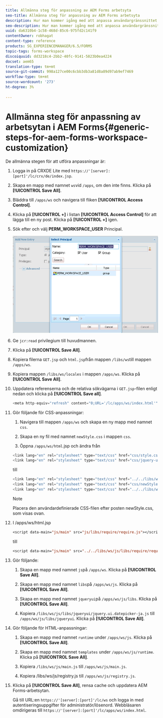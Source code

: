 ```yaml
---
title: Allmänna steg för anpassning av AEM Forms arbetsyta
seo-title: Allmänna steg för anpassning av AEM Forms arbetsyta
description: Hur man kommer igång med att anpassa användargränssnittet i AEM Forms arbetsyta.
seo-description: Hur man kommer igång med att anpassa användargränssnittet i AEM Forms arbetsyta.
uuid: da6310b4-1c58-468d-85c6-975fd2c141f9
contentOwner: robhagat
content-type: reference
products: SG_EXPERIENCEMANAGER/6.5/FORMS
topic-tags: forms-workspace
discoiquuid: dd3218c4-2bb2-40fc-9141-5823b0ea4224
docset: aem65
translation-type: tm+mt
source-git-commit: 998a127ce00c6cbb3db3a81d8a89d97ab9ef7469
workflow-type: tm+mt
source-wordcount: '273'
ht-degree: 3%

---
```



# Allmänna steg för anpassning av arbetsytan i AEM Forms{#generic-steps-for-aem-forms-workspace-customization}

De allmänna stegen för att utföra anpassningar är:

1. Logga in på CRXDE Lite med `https://'[server]:[port]'/lc/crx/de/index.jsp`.
1. Skapa en mapp med namnet `ws`vid `/apps`, om den inte finns. Klicka på **[!UICONTROL Save All]**.
1. Bläddra till `/apps/ws` och navigera till fliken **[!UICONTROL Access Control]**.
1. Klicka på **[!UICONTROL +]** i listan **[!UICONTROL Access Control]** för att lägga till en ny post. Klicka på **[!UICONTROL +]** igen.
1. Sök efter och välj **PERM_WORKSPACE_USER** Principal.

   ![Välj PERM_WORKSPACE_USER som en del av de allmänna stegen för att anpassa HTML-arbetsytan](assets/perm_workspace_user.png)

1. Ge `jcr:read` privilegium till huvudmannen.
1. Klicka på **[!UICONTROL Save All]**.
1. Kopiera filerna `GET.jsp` och `html.jsp`från mappen `/libs/ws`till mappen `/apps/ws`.
1. Kopiera mappen `/libs/ws/locales` i mappen `/apps/ws`. Klicka på **[!UICONTROL Save All]**.
1. Uppdatera referenserna och de relativa sökvägarna i `GET.jsp`-filen enligt nedan och klicka på **[!UICONTROL Save all]**.

   ```javascript
   <meta http-equiv="refresh" content="0;URL='/lc/apps/ws/index.html'" />
   ```

1. Gör följande för CSS-anpassningar:

   1. Navigera till mappen `/apps/ws` och skapa en ny mapp med namnet `css`.

   1. Skapa en ny fil med namnet `newStyle.css` i mappen `css`.

   1. Öppna `/apps/ws/html`.jsp och ändra från

   ```javascript
   <link lang="en" rel="stylesheet" type="text/css" href="css/style.css" />
   <link lang="en" rel="stylesheet" type="text/css" href="css/jquery-ui.css"/>
   ```

   till

   ```javascript
   <link lang="en" rel="stylesheet" type="text/css" href="../../libs/ws/css/style.css" />
   <link lang="en" rel="stylesheet" type="text/css" href="css/newStyle.css" />
   <link lang="en" rel="stylesheet" type="text/css" href="../../libs/ws/css/jquery-ui.css"/>
   ```

   >[!NOTE]
   >
   >Placera den användardefinierade CSS-filen efter posten newStyle.css, som visas ovan.

1. I /apps/ws/html.jsp

   ```jsp
   <script data-main="js/main" src="js/libs/require/require.js"></script>
   ```

   till

   ```jsp
   <script data-main="js/main" src="../../libs/ws/js/libs/require/require.js"></script>
   ```

1. Gör följande:

   1. Skapa en mapp med namnet `js`på `/apps/ws`. Klicka på **[!UICONTROL Save All]**.

   1. Skapa en mapp med namnet `libs`på `/apps/ws/js`. Klicka på **[!UICONTROL Save All]**.

   1. Skapa en mapp med namnet `jqueryui`på `/apps/ws/js/libs`. Klicka på **[!UICONTROL Save All]**.

   1. Kopiera `/libs/ws/js/libs/jqueryui/jquery.ui.datepicker-ja.js` till `/apps/ws/js/libs/jqueryui`. Klicka på **[!UICONTROL Save All]**.

1. Gör följande för HTML-anpassningar:

   1. Skapa en mapp med namnet `runtime` under `/apps/ws/js`. Klicka på **[!UICONTROL Save All]**.

   1. Skapa en mapp med namnet `templates` under `/apps/ws/js/runtime`. Klicka på **[!UICONTROL Save All]**.

   1. Kopiera `/libs/ws/js/main.js` till `/apps/ws/js/main.js`.

   1. Kopiera /libs/ws/js/registry.js till `/apps/ws/js/registry.js`.

1. Klicka på **[!UICONTROL Save All]**, rensa cache och uppdatera AEM Forms-arbetsytan.

   Gå till URL:en `https://'[server]:[port]'/lc/ws` och logga in med autentiseringsuppgifter för administratör/lösenord. Webbläsaren omdirigeras till `https://'[server]:[port]'/lc/apps/ws/index.html`.
